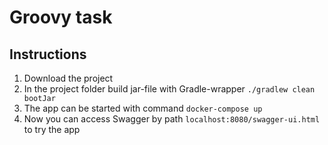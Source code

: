 # Groovy task #
 
## Instructions
1. Download the project
2. In the project folder build jar-file with Gradle-wrapper ``./gradlew clean bootJar``
3. The app can be started with command ```docker-compose up```
4. Now you can access Swagger by path ``localhost:8080/swagger-ui.html`` to try the app